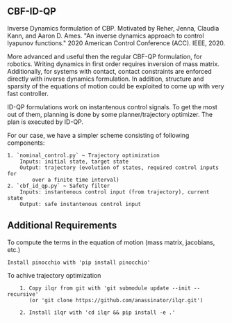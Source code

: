 CBF-ID-QP
---------

Inverse Dynamics formulation of CBP. Motivated by Reher, Jenna, Claudia Kann, and Aaron D. Ames. "An inverse dynamics approach to control lyapunov functions." 2020 American Control Conference (ACC). IEEE, 2020.

More advanced and useful then the regular CBF-QP formulation, for robotics.
Writing dynamics in first order requires inversion of mass matrix. Additionally,
for systems with contact, contact constraints are enforced directly with inverse
dynamics formulation. In addition, structure and sparsity of the equations of 
motion could be exploited to come up with very fast controller.

ID-QP formulations work on instantenous control signals. To get the most out of
them, planning is done by some planner/trajectory optimizer. The plan is
executed by ID-QP.

For our case, we have a simpler scheme consisting of following components:

    1. `nominal_control.py` ~ Trajectory optimization
        Inputs: initial state, target state
        Output: trajectory (evolution of states, required control inputs for 
            over a finite time interval)
    2. `cbf_id_qp.py` ~ Safety filter
        Inputs: instantenous control input (from trajectory), current state
        Output: safe instantenous control input

Additional Requirements
-----------------------

To compute the terms in the equation of motion (mass matrix, jacobians, etc.)

    Install pinocchio with 'pip install pinocchio'

To achive trajectory optimization

        1. Copy ilqr from git with 'git submodule update --init --recursive'
           (or 'git clone https://github.com/anassinator/ilqr.git')

        2. Install ilqr with 'cd ilqr && pip install -e .'

